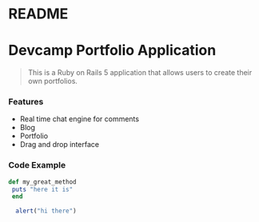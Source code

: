 # README

# Devcamp Portfolio Application


> This is a Ruby on Rails 5 application that allows users to create their own portfolios.

### Features

- Real time chat engine for comments
- Blog
- Portfolio 
- Drag and drop interface

### Code Example

``` ruby
def my_great_method
 puts "here it is"
 end 
 ```
```javascript
  alert("hi there")
  ```